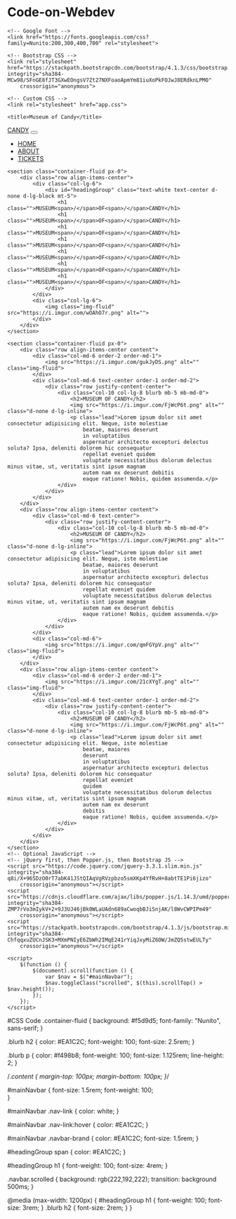 # Code-on-Webdev
<head>
    <!-- Required meta tags -->
    <meta charset="utf-8">
    <meta name="viewport" content="width=device-width, initial-scale=1, shrink-to-fit=no">

    <!-- Google Font -->
    <link href="https://fonts.googleapis.com/css?family=Nunito:200,300,400,700" rel="stylesheet">

    <!-- Bootstrap CSS -->
    <link rel="stylesheet" href="https://stackpath.bootstrapcdn.com/bootstrap/4.1.3/css/bootstrap.min.css" integrity="sha384-MCw98/SFnGE8fJT3GXwEOngsV7Zt27NXFoaoApmYm81iuXoPkFOJwJ8ERdknLPMO"
        crossorigin="anonymous">

    <!-- Custom CSS -->
    <link rel="stylesheet" href="app.css">

    <title>Museum of Candy</title>
</head>

<body>
    <nav id="mainNavbar" class="navbar navbar-dark navbar-expand-md py-0 fixed-top">
        <a href="#" class="navbar-brand">CANDY</a>
        <button class="navbar-toggler" data-toggle="collapse" data-target="#navLinks" aria-label="Toggle navigation">
            <span class="navbar-toggler-icon"></span>
        </button>
        <div class="collapse navbar-collapse" id="navLinks">
            <ul class="navbar-nav">
                <li class="nav-item">
                    <a href="" class="nav-link">HOME</a>
                </li>
                <li class="nav-item">
                    <a href="" class="nav-link">ABOUT</a>
                </li>
                <li class="nav-item">
                    <a href="" class="nav-link">TICKETS</a>
                </li>
            </ul>
        </div>
    </nav>

    <section class="container-fluid px-0">
        <div class="row align-items-center">
            <div class="col-lg-6">
                <div id="headingGroup" class="text-white text-center d-none d-lg-block mt-5">
                    <h1 class="">MUSEUM<span>/</span>OF<span>/</span>CANDY</h1>
                    <h1 class="">MUSEUM<span>/</span>OF<span>/</span>CANDY</h1>
                    <h1 class="">MUSEUM<span>/</span>OF<span>/</span>CANDY</h1>
                    <h1 class="">MUSEUM<span>/</span>OF<span>/</span>CANDY</h1>
                    <h1 class="">MUSEUM<span>/</span>OF<span>/</span>CANDY</h1>
                    <h1 class="">MUSEUM<span>/</span>OF<span>/</span>CANDY</h1>
                    <h1 class="">MUSEUM<span>/</span>OF<span>/</span>CANDY</h1>
                </div>
            </div>
            <div class="col-lg-6">
                <img class="img-fluid" src="https://i.imgur.com/wOAhO7r.png" alt="">
            </div>
        </div>
    </section>
    
    <section class="container-fluid px-0">
        <div class="row align-items-center content">
            <div class="col-md-6 order-2 order-md-1">
                <img src="https://i.imgur.com/gukJyDS.png" alt="" class="img-fluid">
            </div>
            <div class="col-md-6 text-center order-1 order-md-2">
                <div class="row justify-content-center">
                    <div class="col-10 col-lg-8 blurb mb-5 mb-md-0">
                        <h2>MUSEUM OF CANDY</h2>
                        <img src="https://i.imgur.com/FjWcP6t.png" alt="" class="d-none d-lg-inline">
                        <p class="lead">Lorem ipsum dolor sit amet consectetur adipisicing elit. Neque, iste molestiae
                            beatae, maiores deserunt
                            in voluptatibus
                            aspernatur architecto excepturi delectus soluta? Ipsa, deleniti dolorem hic consequatur
                            repellat eveniet quidem
                            voluptate necessitatibus dolorum delectus minus vitae, ut, veritatis sint ipsum magnam
                            autem nam ex deserunt debitis
                            eaque ratione! Nobis, quidem assumenda.</p>
                    </div>
                </div>
            </div>
        </div>
        <div class="row align-items-center content">
            <div class="col-md-6 text-center">
                <div class="row justify-content-center">
                    <div class="col-10 col-lg-8 blurb mb-5 mb-md-0">
                        <h2>MUSEUM OF CANDY</h2>
                        <img src="https://i.imgur.com/FjWcP6t.png" alt="" class="d-none d-lg-inline">
                        <p class="lead">Lorem ipsum dolor sit amet consectetur adipisicing elit. Neque, iste molestiae
                            beatae, maiores deserunt
                            in voluptatibus
                            aspernatur architecto excepturi delectus soluta? Ipsa, deleniti dolorem hic consequatur
                            repellat eveniet quidem
                            voluptate necessitatibus dolorum delectus minus vitae, ut, veritatis sint ipsum magnam
                            autem nam ex deserunt debitis
                            eaque ratione! Nobis, quidem assumenda.</p>
                    </div>
                </div>
            </div>
            <div class="col-md-6">
                <img src="https://i.imgur.com/qmFGYpV.png" alt="" class="img-fluid">
            </div>
        </div>
        <div class="row align-items-center content">
            <div class="col-md-6 order-2 order-md-1">
                <img src="https://i.imgur.com/21cXYgT.png" alt="" class="img-fluid">
            </div>
            <div class="col-md-6 text-center order-1 order-md-2">
                <div class="row justify-content-center">
                    <div class="col-10 col-lg-8 blurb mb-5 mb-md-0">
                        <h2>MUSEUM OF CANDY</h2>
                        <img src="https://i.imgur.com/FjWcP6t.png" alt="" class="d-none d-lg-inline">
                        <p class="lead">Lorem ipsum dolor sit amet consectetur adipisicing elit. Neque, iste molestiae
                            beatae, maiores
                            deserunt
                            in voluptatibus
                            aspernatur architecto excepturi delectus soluta? Ipsa, deleniti dolorem hic consequatur
                            repellat eveniet
                            quidem
                            voluptate necessitatibus dolorum delectus minus vitae, ut, veritatis sint ipsum magnam
                            autem nam ex deserunt
                            debitis
                            eaque ratione! Nobis, quidem assumenda.</p>
                    </div>
                </div>
            </div>
        </div>
    </section>
    <!-- Optional JavaScript -->
    <!-- jQuery first, then Popper.js, then Bootstrap JS -->
    <script src="https://code.jquery.com/jquery-3.3.1.slim.min.js" integrity="sha384-q8i/X+965DzO0rT7abK41JStQIAqVgRVzpbzo5smXKp4YfRvH+8abtTE1Pi6jizo"
        crossorigin="anonymous"></script>
    <script src="https://cdnjs.cloudflare.com/ajax/libs/popper.js/1.14.3/umd/popper.min.js" integrity="sha384-ZMP7rVo3mIykV+2+9J3UJ46jBk0WLaUAdn689aCwoqbBJiSnjAK/l8WvCWPIPm49"
        crossorigin="anonymous"></script>
    <script src="https://stackpath.bootstrapcdn.com/bootstrap/4.1.3/js/bootstrap.min.js" integrity="sha384-ChfqqxuZUCnJSK3+MXmPNIyE6ZbWh2IMqE241rYiqJxyMiZ6OW/JmZQ5stwEULTy"
        crossorigin="anonymous"></script>

    <script>
        $(function () {
            $(document).scroll(function () {
                var $nav = $("#mainNavbar");
                $nav.toggleClass("scrolled", $(this).scrollTop() > $nav.height());
            });
        });
    </script>
</body>


#CSS Code
.container-fluid {
    background: #f5d9d5;
    font-family: "Nunito", sans-serif;
}

.blurb h2 {
   color: #EA1C2C;
   font-weight: 100;
   font-size: 2.5rem;
}

.blurb p {
    color: #f498b8;
    font-weight: 100;
    font-size: 1.125rem;
    line-height: 2;
}

/*.content {
    margin-top: 100px;
    margin-bottom: 100px;
}*/

#mainNavbar {
    font-size: 1.5rem;
    font-weight: 100;    
}

#mainNavbar .nav-link {
    color: white;
}

#mainNavbar .nav-link:hover {
    color: #EA1C2C;
}

#mainNavbar .navbar-brand {
    color: #EA1C2C;
    font-size: 1.5rem;
}

#headingGroup span {
    color: #EA1C2C;
}

#headingGroup h1 {
    font-weight: 100;
    font-size: 4rem;
}

.navbar.scrolled {
    background: rgb(222,192,222);
    transition: background 500ms;
}

@media (max-width: 1200px) {
    #headingGroup h1 {
        font-weight: 100;
        font-size: 3rem;
    }
    .blurb h2 {
        font-size: 2rem;
    }
}
